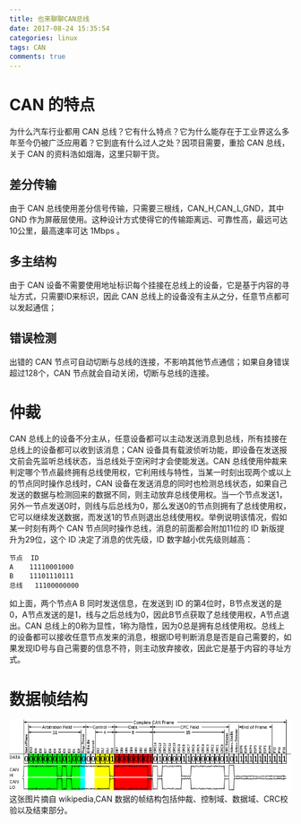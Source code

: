 ```yaml
---
title: 也来聊聊CAN总线
date: 2017-08-24 15:35:54
categories: linux
tags: CAN
comments: true
---
```

# CAN 的特点
为什么汽车行业都用 CAN 总线？它有什么特点？它为什么能存在于工业界这么多年至今仍被广泛应用着？它到底有什么过人之处？因项目需要，重拾 CAN 总线，关于 CAN 的资料浩如烟海，这里只聊干货。
<!--more-->
## 差分传输
由于 CAN 总线使用差分信号传输，只需要三根线，CAN_H,CAN_L,GND，其中 GND 作为屏蔽层使用。这种设计方式使得它的传输距离远、可靠性高，最远可达10公里，最高速率可达 1Mbps 。
## 多主结构
由于 CAN 设备不需要使用地址标识每个挂接在总线上的设备，它是基于内容的寻址方式，只需要ID来标识，因此 CAN 总线上的设备没有主从之分，任意节点都可以发起通信；
## 错误检测
出错的 CAN 节点可自动切断与总线的连接，不影响其他节点通信；如果自身错误超过128个，CAN 节点就会自动关闭，切断与总线的连接。
# 仲裁
CAN 总线上的设备不分主从，任意设备都可以主动发送消息到总线，所有挂接在总线上的设备都可以收到该消息；CAN 设备具有载波侦听功能，即设备在发送报文前会先监听总线状态，当总线处于空闲时才会使能发送。CAN 总线使用仲裁来判定哪个节点最终拥有总线使用权，它利用线与特性，当某一时刻出现两个或以上的节点同时操作总线时，CAN 设备在发送消息的同时也检测总线状态，如果自己发送的数据与检测回来的数据不同，则主动放弃总线使用权。当一个节点发送1，另外一节点发送0时，则线与后总线为0，那么发送0的节点则拥有了总线使用权，它可以继续发送数据，而发送1的节点则退出总线使用权。举例说明该情况，假如某一时刻有两个 CAN 节点同时操作总线，消息的前面都会附加11位的 ID 新版提升为29位，这个 ID 决定了消息的优先级，ID 数字越小优先级则越高：
   ```
 节点  ID 
  A    11110001000
  B    11101110111
 总线   11100000000
   ```
如上面，两个节点A B 同时发送信息，在发送到 ID 的第4位时，B节点发送的是0，A节点发送的是1，线与之后总线为0，因此B节点获取了总线使用权，A节点退出。CAN 总线上的0称为显性，1称为隐性，因为0总是拥有总线使用权。总线上的设备都可以接收任意节点发来的消息，根据ID号判断消息是否是自己需要的，如果发现ID号与自己需要的信息不符，则主动放弃接收，因此它是基于内容的寻址方式。
# 数据帧结构
![](can-bus/dataframe.png)
这张图片摘自 wikipedia,CAN 数据的帧结构包括仲裁、控制域、数据域、CRC校验以及结束部分。

